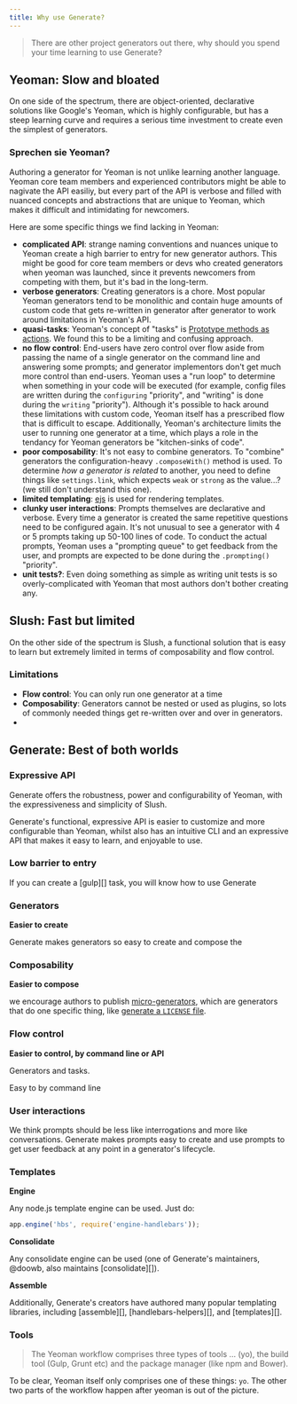 ```yaml
---
title: Why use Generate?
---
```


> There are other project generators out there, why should you spend your time learning to use Generate?

## Yeoman: Slow and bloated

On one side of the spectrum, there are object-oriented, declarative solutions like Google's Yeoman, which is highly configurable, but has a steep learning curve and requires a serious time investment to create even the simplest of generators.

### Sprechen sie Yeoman?

Authoring a generator for Yeoman is not unlike learning another language. Yeoman core team members and experienced contributors might be able to nagivate the API easiliy, but every part of the API is verbose and filled with nuanced concepts and abstractions that are unique to Yeoman, which makes it difficult and intimidating for newcomers.

Here are some specific things we find lacking in Yeoman:

- **complicated API**: strange naming conventions and nuances unique to Yeoman create a high barrier to entry for new generator authors. This might be good for core team members or devs who created generators when yeoman was launched, since it prevents newcomers from competing with them, but it's bad in the long-term.
- **verbose generators**: Creating generators is a chore. Most popular Yeoman generators tend to be monolithic and contain huge amounts of custom code that gets re-written in generator after generator to work around limitations in Yeoman's API.
- **quasi-tasks**: Yeoman's concept of "tasks" is [Prototype methods as actions](http://yeoman.io/authoring/running-context.html). We found this to be a limiting and confusing approach.
- **no flow control**: End-users have zero control over flow aside from passing the name of a single generator on the command line and answering some prompts; and generator implementors don't get much more control than end-users. Yeoman uses a "run loop" to determine when something in your code will be executed (for example, config files are written during the `configuring` "priority", and "writing" is done during the `writing` "priority"). Although it's possible to hack around these limitations with custom code, Yeoman itself has a prescribed flow that is difficult to escape. Additionally, Yeoman's architecture limits the user to running one generator at a time, which plays a role in the tendancy for Yeoman generators be "kitchen-sinks of code".
- **poor composability**: It's not easy to combine generators. To "combine" generators the configuration-heavy `.composeWith()` method is used. To determine _how a generator is related_ to another, you need to define things like `settings.link`, which expects `weak` or `strong` as the value...? (we still don't understand this one).
- **limited templating**: [ejs](http://ejs.co/) is used for rendering templates.
- **clunky user interactions**: Prompts themselves are declarative and verbose. Every time a generator is created the same repetitive questions need to be configured again. It's not unusual to see a generator with 4 or 5 prompts taking up 50-100 lines of code. To conduct the actual prompts, Yeoman uses a "prompting queue" to get feedback from the user, and prompts are expected to be done during the `.prompting()` "priority".
- **unit tests?**: Even doing something as simple as writing unit tests is so overly-complicated with Yeoman that most authors don't bother creating any.


## Slush: Fast but limited

On the other side of the spectrum is Slush, a functional solution that is easy to learn but extremely limited in terms of composability and flow control.

### Limitations

- **Flow control**: You can only run one generator at a time
- **Composability**: Generators cannot be nested or used as plugins, so lots of commonly needed things get re-written over and over in generators.
-


## Generate: Best of both worlds

### Expressive API

Generate offers the robustness, power and configurability of Yeoman, with the expressiveness and simplicity of Slush.

Generate's functional, expressive API is easier to customize and more configurable than Yeoman, whilst also has an intuitive CLI and an expressive API that makes it easy to learn, and enjoyable to use.

### Low barrier to entry

If you can create a [gulp][] task, you will know how to use Generate

### Generators

**Easier to create**

Generate makes generators so easy to create and compose the

### Composability

**Easier to compose**

we encourage authors to publish [micro-generators](docs/micro-generators.md), which are generators that do one specific thing, like [generate a `LICENSE` file](https://github.com/generate/generate-license).

### Flow control

**Easier to control, by command line or API**

Generators and tasks.

Easy to  by command line

### User interactions

We think prompts should be less like interrogations and more like conversations. Generate makes prompts easy to create and use prompts to get user feedback at any point in a generator's lifecycle.

### Templates

**Engine**

Any node.js template engine can be used. Just do:

```js
app.engine('hbs', require('engine-handlebars'));
```

**Consolidate**

Any consolidate engine can be used (one of Generate's maintainers, @doowb, also maintains [consolidate][]).

**Assemble**

Additionally, Generate's creators have authored many popular templating libraries, including [assemble][], [handlebars-helpers][], and [templates][].


### Tools

> The Yeoman workflow comprises three types of tools ... (yo), the build tool (Gulp, Grunt etc) and the package manager (like npm and Bower).

To be clear, Yeoman itself only comprises one of these things: `yo`. The other two parts of the workflow happen after yeoman is out of the picture.
